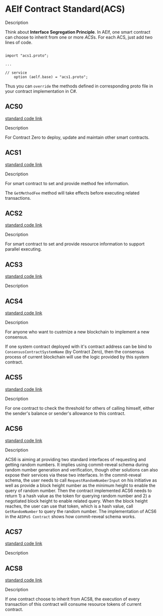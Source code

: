 # AElf Contract Standard(ACS)

Description

Think about **Interface Segregation Principle**. In AElf, one smart contract can choose to inherit from one or more *ACS*s. For each ACS, just add two lines of code.

```Proto

import "acs1.proto";

...

// service
    option (aelf.base) = "acs1.proto";

```
Thus you can `override` the methods defined in corresponding proto file in your contract implementation in C#.

## ACS0

[standard code link](https://github.com/AElfProject/AElf/blob/dev/protobuf/acs0.proto)

Description

For Contract Zero to deploy, update and maintain other smart contracts.

## ACS1

[standard code link](https://github.com/AElfProject/AElf/blob/dev/protobuf/acs1.proto)

Description

For smart contract to set and provide method fee information.

The `GetMethodFee` method will take effects before executing related transactions.

## ACS2

[standard code link](https://github.com/AElfProject/AElf/blob/dev/protobuf/acs2.proto)

Description

For smart contract to set and provide resource information to support parallel executing.

## ACS3

[standard code link](https://github.com/AElfProject/AElf/blob/dev/protobuf/acs3.proto)

Description



## ACS4

[standard code link](https://github.com/AElfProject/AElf/blob/dev/protobuf/acs4.proto)

Description

For anyone who want to custmize a new blockchain to implement a new consensus.

If one system contract deployed with it's contract address can be bind to `ConsensusContractSystemName` (by Contract Zero), then the consensus process of current blockchain will use the logic provided by this system contract.

## ACS5

[standard code link](https://github.com/AElfProject/AElf/blob/dev/protobuf/acs5.proto)

Description

For one contract to check the threshold for others of calling himself, either the sender's balance or sender's allowance to this contract.

## ACS6

[standard code link](https://github.com/AElfProject/AElf/blob/dev/protobuf/acs6.proto)

Description

ACS6 is aiming at providing two standard interfaces of requesting and getting random numbers. It implies using commit-reveal schema during random number generation and verification, though other solutions can also expose their services via these two interfaces.
In the commit-reveal schema, the user needs to call `RequestRandomNumberInput` on his initiative as well as provide a block height number as the minimum height to enable the query of random number. Then the contract implemented ACS6 needs to return 1) a hash value as the token for querying random number and 2) a negotiated block height to enable related query. When the block height reaches, the user can use that token, which is a hash value, call `GetRandomNumber` to query the random number.
The implementation of ACS6 in the `AEDPoS Contract` shows how commit-reveal schema works.

## ACS7

[standard code link](https://github.com/AElfProject/AElf/blob/dev/protobuf/acs7.proto)

Description

## ACS8

[standard code link](https://github.com/AElfProject/AElf/blob/dev/protobuf/acs8.proto)

Description

If one contract choose to inherit from ACS8, the execution of every transaction of this contract will consume resource tokens of current contract.